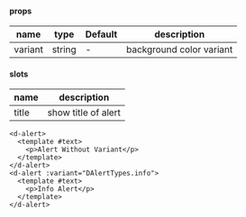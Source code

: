#### props

| name    | type   | Default | description              |
| ------- | ------ | ------- | ------------------------ |
| variant | string | -       | background color variant |

#### slots

| name  | description         |
| ----- | ------------------- |
| title | show title of alert |

```vue
<d-alert>
  <template #text>
    <p>Alert Without Variant</p>
  </template>
</d-alert>
<d-alert :variant="DAlertTypes.info">
  <template #text>
    <p>Info Alert</p>
  </template>
</d-alert>
```
